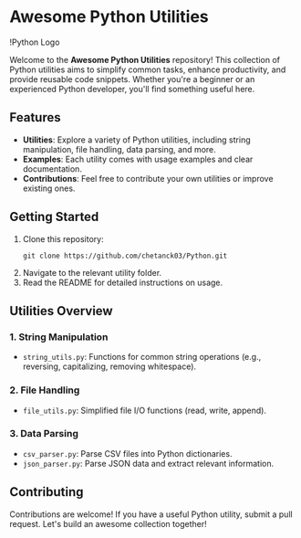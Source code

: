 # Awesome Python Utilities

!Python Logo

Welcome to the **Awesome Python Utilities** repository! This collection of Python utilities aims to simplify common tasks, enhance productivity, and provide reusable code snippets. Whether you're a beginner or an experienced Python developer, you'll find something useful here.

## Features

- **Utilities**: Explore a variety of Python utilities, including string manipulation, file handling, data parsing, and more.
- **Examples**: Each utility comes with usage examples and clear documentation.
- **Contributions**: Feel free to contribute your own utilities or improve existing ones.

## Getting Started

1. Clone this repository:
   ```
   git clone https://github.com/chetanck03/Python.git
   ```
3. Navigate to the relevant utility folder.
4. Read the README for detailed instructions on usage.

## Utilities Overview

### 1. String Manipulation

- `string_utils.py`: Functions for common string operations (e.g., reversing, capitalizing, removing whitespace).

### 2. File Handling

- `file_utils.py`: Simplified file I/O functions (read, write, append).

### 3. Data Parsing

- `csv_parser.py`: Parse CSV files into Python dictionaries.
- `json_parser.py`: Parse JSON data and extract relevant information.

## Contributing

Contributions are welcome! If you have a useful Python utility, submit a pull request. Let's build an awesome collection together!

